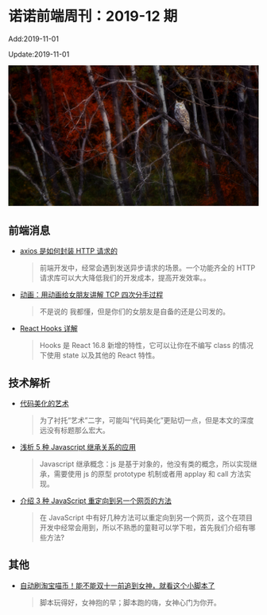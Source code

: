 <!--
 * @Description: weekly 201912
 * @Author: zoeblow
 * @Email: wangfuyuan@nnuo.com
 * @Date: 2019-11-01 16:34:04
 * @LastEditors: zoeblow
 * @LastEditTime: 2019-11-01 18:11:58
 * @FilePath: \nuofe-weekly\2019\weekly-12.md
 -->

# 诺诺前端周刊：2019-12 期

Add:2019-11-01

Update:2019-11-01

![201911](../images/2019/201912.jpg)

## 前端消息

- [axios 是如何封装 HTTP 请求的](https://juejin.im/post/5d906269f265da5ba7451b02)

  > 前端开发中，经常会遇到发送异步请求的场景。一个功能齐全的 HTTP 请求库可以大大降低我们的开发成本，提高开发效率。。

- [动画：用动画给女朋友讲解 TCP 四次分手过程](https://mp.weixin.qq.com/s/P5hexRQMd46LHFDx2_AwNw)

  > 不是说的 我都懂，但是你们的女朋友是自备的还是公司发的。

- [React Hooks 详解](https://juejin.im/post/5dbbdbd5f265da4d4b5fe57d)

  > Hooks 是 React 16.8 新增的特性，它可以让你在不编写 class 的情况下使用 state 以及其他的 React 特性。

## 技术解析

- [代码美化的艺术](https://zhuanlan.zhihu.com/p/83249845)

  > 为了衬托“艺术”二字，可能叫“代码美化”更贴切一点，但是本文的深度远没有标题那么宏大。

- [浅析 5 种 Javascript 继承关系的应用](https://mp.weixin.qq.com/s/-9idOBmMmCBrCEU-Zl8nkg)

  > Javascript 继承概念：js 是基于对象的，他没有类的概念，所以实现继承，需要使用 js 的原型 prototype 机制或者用 applay 和 call 方法实现。

- [介绍 3 种 JavaScript 重定向到另一个网页的方法](https://mp.weixin.qq.com/s/4iFobrSac-QKZtaVRtIlsg)

  > 在 JavaScript 中有好几种方法可以重定向到另一个网页，这个在项目开发中经常会用到，所以不熟悉的童鞋可以学下啦，首先我们介绍有哪些方法?

<!-- ## 业界新闻

- [TypeScript 3.7 Beta 版发布](https://juejin.im/post/5db2537d6fb9a0208b11f94f)

  > 我们很高兴发布 TypeScript 3.7 Beta 版，它包含了 TypeScript 3.7 版本的所有功能。从现在到最后发布之前，我们将修复错误并进一步提高它的性能和稳定性。 -->

## 其他

- [自动刷淘宝喵币！能不能双十一前追到女神，就看这个小脚本了](https://mp.weixin.qq.com/s/FGd1QyTyEMXpQrG1i4mVGA)

  > 脚本玩得好，女神抱的早；脚本跑的嗨，女神心门为你开。
